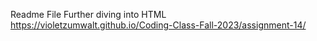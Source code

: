 Readme File
Further diving into HTML
https://violetzumwalt.github.io/Coding-Class-Fall-2023/assignment-14/